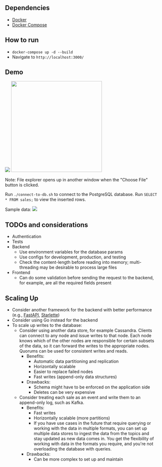 ## Dependencies

- [Docker](https://docs.docker.com/get-docker/)
- [Docker Compose](https://docs.docker.com/compose/install/)

## How to run

- `docker-compose up -d --build`
- Navigate to `http://localhost:3000/`

## Demo

![](https://i.imgur.com/VsEK51P.gif)
<img src="https://i.imgur.com/VsEK51P.gif" width="300">

Note: File explorer opens up in another window when the "Choose File" button is clicked.

Run `./connect-to-db.sh` to connect to the PostgreSQL database.
Run `SELECT * FROM sales;` to view the inserted rows.

Sample data:
![](https://i.imgur.com/EQG8GNP.png)

## TODOs and considerations

- Authentication
- Tests
- Backend
  - Use environment variables for the database params
  - Use configs for development, production, and testing
  - Check the content-length before reading into memory; multi-threading may be desirable to process large files
- Frontend
  - Can do some validation before sending the request to the backend, for example, are all the required fields present

## Scaling Up

- Consider another framework for the backend with better performance (e.g., [FastAPI](https://fastapi.tiangolo.com/), [Starlette](https://www.starlette.io/))
- Consider using Go instead for the backend
- To scale up writes to the database:
  - Consider using another data store, for example Cassandra. Clients can connect to any node and issue writes to that node. Each node knows which of the other nodes are responsible for certain subsets of the data, so it can forward the writes to the appropriate nodes. Quorums can be used for consistent writes and reads.
    - Benefits:
      - Automatic data partitioning and replication
      - Horizontally scalable
      - Easier to replace failed nodes
      - Fast writes (append-only data structures)
    - Drawbacks:
      - Schema might have to be enforced on the application side
      - Deletes can be very expensive
  - Consider treating each sale as an event and write them to an append-only log, such as Kafka.
    - Benefits:
      - Fast writes
      - Horizontally scalable (more partitions)
      - If you have use cases in the future that require querying or working with the data in multiple formats, you can set up multiple data stores to ingest the data from the topics and stay updated as new data comes in. You get the flexibility of working with data in the formats you require, and you're not overloading the database with queries.
    - Drawbacks:
      - Can be more complex to set up and maintain
